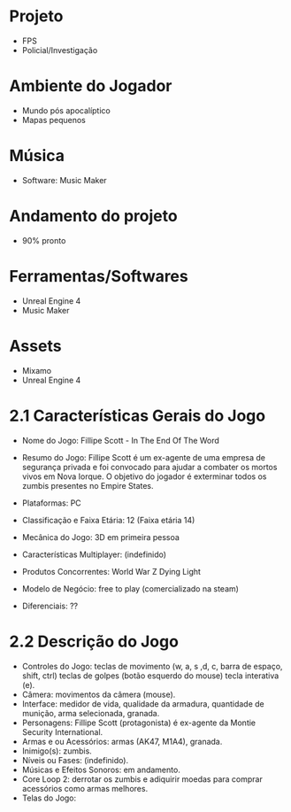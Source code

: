 # Projeto
* FPS 
* Policial/Investigação

# Ambiente do Jogador
* Mundo pós apocalíptico 
* Mapas pequenos 

# Música
* Software: Music Maker

# Andamento do projeto
* 90% pronto

# Ferramentas/Softwares
* Unreal Engine 4
* Music Maker

# Assets
* Mixamo
* Unreal Engine 4

# 2.1 Características Gerais do Jogo

* Nome do Jogo: Fillipe Scott - In The End Of The Word
* Resumo do Jogo: Fillipe Scott é um ex-agente de uma empresa de segurança privada e foi convocado para ajudar a combater os mortos vivos em Nova Iorque. O objetivo do jogador é exterminar todos os zumbis presentes no Empire States.
* Plataformas: PC
* Classificação e Faixa Etária: 12 (Faixa etária 14)
* Mecânica do Jogo: 3D em primeira pessoa
* Características Multiplayer: (indefinido) 
* Produtos Concorrentes: World War Z
		         Dying Light

* Modelo de Negócio: free to play (comercializado na steam)
* Diferenciais: ??


# 2.2 Descrição do Jogo

* Controles do Jogo: teclas de movimento (w, a, s ,d, c, barra de espaço, shift, ctrl) teclas de golpes (botão esquerdo do mouse) tecla interativa (e).
* Câmera: movimentos da câmera (mouse).
* Interface: medidor de vida, qualidade da armadura, quantidade de munição, arma selecionada, granada.
* Personagens: Fillipe Scott (protagonista) é ex-agente da Montie Security International.
* Armas e ou Acessórios: armas (AK47, M1A4), granada.
* Inimigo(s): zumbis.
* Níveis ou Fases: (indefinido).
* Músicas e Efeitos Sonoros: em andamento.
* Core Loop 2: derrotar os zumbis e adiquirir moedas para comprar acessórios como armas melhores.
* Telas do Jogo: 
